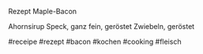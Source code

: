 Rezept Maple-Bacon

Ahornsirup
Speck, ganz fein, geröstet 
Zwiebeln, geröstet 

#receipe #rezept #bacon #kochen #cooking #fleisch 
